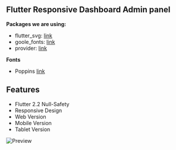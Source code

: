 ## Flutter Responsive Dashboard Admin panel




**Packages we are using:**

- flutter_svg: [link](https://pub.dev/packages/flutter_svg)
- goole_fonts: [link](https://pub.dev/packages/google_fonts)
- provider: [link](https://pub.dev/packages/provider)

**Fonts**

- Poppins [link](https://fonts.google.com/specimen/Poppins)

## Features

- Flutter 2.2 Null-Safety
- Responsive Design
- Web Version
- Mobile Version
- Tablet Version

![Preview](/gif.gif)
